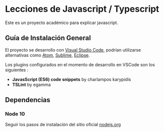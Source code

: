 # Lecciones de Javascript / Typescript

Este es un proyecto académico para explicar javascript.

## Guía de Instalación General

El proyecto se desarrollo con [Visual Studio Code](https://code.visualstudio.com/download), podrían utilizarse alternativas como [Atom](https://atom.io/), [Sublime](https://www.sublimetext.com/download), [Eclipse](http://www.eclipse.org/downloads/).

Los plugins configurados en el momento de desarrollo en VSCode son los siguientes :

- __JavasScript (ES6) code snippets__ by charlampos karypidis
- __TSLint__ by egamma

## Dependencias

### Node 10

Seguir los pasos de instalación del sitio oficial [nodejs.org](https://nodejs.org/en/)
